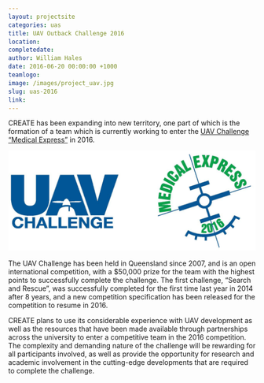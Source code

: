 ```yaml
---
layout: projectsite
categories: uas
title: UAV Outback Challenge 2016
location: 
completedate:
author: William Hales
date: 2016-06-20 00:00:00 +1000
teamlogo:
image: /images/project_uav.jpg
slug: uas-2016
link:
---
```


CREATE has been expanding into new territory, one part of which is the formation of a team which is currently working to enter the <a href="http://uavchallenge.org/medical-express/" target="_blank">UAV Challenge “Medical Express”</a> in 2016.

<img src="/images/uav_logo2.jpg" class="contentimg">

The UAV Challenge has been held in Queensland since 2007, and is an open international competition, with a $50,000 prize for the team with the highest points to successfully complete the challenge. The first challenge, “Search and Rescue”, was successfully completed for the first time last year in 2014 after 8 years, and a new competition specification has been released for the competition to resume in 2016.

CREATE plans to use its considerable experience with UAV development as well as the resources that have been made available through partnerships across the university to enter a competitive team in the 2016 competition. The complexity and demanding nature of the challenge will be rewarding for all participants involved, as well as provide the opportunity for research and academic involvement in the cutting-edge developments that are required to complete the challenge.
 